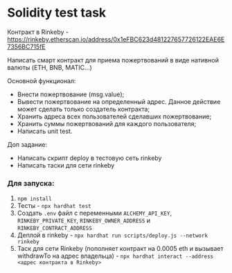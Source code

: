 # Solidity test task

Контракт в Rinkeby - https://rinkeby.etherscan.io/address/0x1eFBC623d481227657726122EAE6E7356BC715fE


Написать смарт контракт для приема пожертвований в виде нативной валюты (ETH, BNB, MATIC...)

Основной функционал:  
- Внести пожертвование (msg.value);
- Вывести пожертвование на определенный адрес. Данное действие может сделать только создатель контракта;
- Хранить адреса всех пользователей сделавших пожертвование;
- Хранить суммы пожертвований для каждого пользователя;
- Написать unit test.

Доп задание:  
- Написать скрипт deploy в тестовую сеть rinkeby
- Написать таски для сети rinkeby

### Для запуска:
1. `npm install`
2. Тесты - `npx hardhat test`
3. Создать `.env` файл с переменными `ALCHEMY_API_KEY`, `RINKEBY_PRIVATE_KEY`, `RINKEBY_OWNER_ADDRESS`
 и `RINKEBY_CONTRACT_ADDRESS`
4. Деплой в rinkeby - `npx hardhat run scripts/deploy.js --network rinkeby`
5. Таск для сети Rinkeby (пополняет контракт на 0.0005 eth и вызывает withdrawTo на адрес владельца) - `npx hardhat interact --address <адрес контракта в Rinkeby>`
